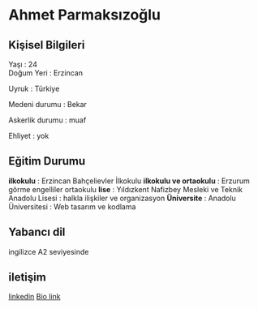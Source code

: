 # Ahmet Parmaksızoğlu 
## Kişisel Bilgileri 
Yaşı : 24 <br>
Doğum Yeri : Erzincan </p>
Uyruk : Türkiye </p>
Medeni durumu : Bekar </p>
Askerlik durumu : muaf </p>
Ehliyet : yok <p>
## Eğitim Durumu 
**ilkokulu** : Erzincan Bahçelievler İlkokulu
**ilkokulu ve ortaokulu** : Erzurum görme engelliler ortaokulu
**lise** : Yıldızkent Nafizbey Mesleki ve Teknik Anadolu Lisesi : halkla ilişkiler ve organizasyon
**Üniversite** : Anadolu Üniversitesi : Web tasarım ve kodlama 
## Yabancı dil 
ingilizce A2 seviyesinde 
## iletişim
[linkedin](https://www.linkedin.com/in/ahmetpar1/)
[Bio link](https://ahmetpar1.tabbs.co/)
